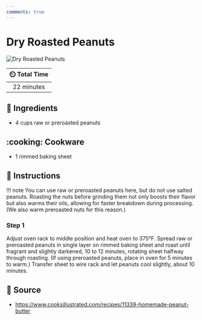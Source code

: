 ```yaml
---
comments: true
---
```

# Dry Roasted Peanuts

![Dry Roasted Peanuts](../assets/images/dry-roasted-peanuts.jpg)

| :timer_clock: Total Time |
|:-----------------------: |
| 22 minutes |

## :salt: Ingredients

- 4 cups raw or preroasted peanuts

## :cooking: Cookware

- 1 rimmed baking sheet

## :pencil: Instructions

!!! note
    You can use raw or preroasted peanuts here, but do not use salted peanuts. Roasting the nuts before grinding them not
    only boosts their flavor but also warms their oils, allowing for faster breakdown during processing. (We also warm
    preroasted nuts for this reason.)

### Step 1

Adjust oven rack to middle position and heat oven to 375°F. Spread raw or preroasted peanuts in single layer on rimmed
baking sheet and roast until fragrant and slightly darkened, 10 to 12 minutes, rotating sheet halfway through roasting.
(If using preroasted peanuts, place in oven for 5 minutes to warm.) Transfer sheet to wire rack and let peanuts cool
slightly, about 10 minutes.

## :link: Source

- <https://www.cooksillustrated.com/recipes/11339-homemade-peanut-butter>
